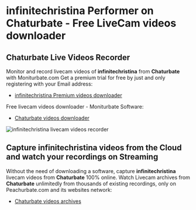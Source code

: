 # infinitechristina Performer on Chaturbate - Free LiveCam videos downloader

## Chaturbate Live Videos Recorder

Monitor and record livecam videos of **infinitechristina** from **Chaturbate** with Moniturbate.com
Get a premium trial for free by just and only registering with your Email address:
* [infinitechristina Premium videos downloader](https://moniturbate.com/request-demo-licence-key.html)

Free livecam videos downloader - Moniturbate Software:
* [Chaturbate videos downloader](https://moniturbate.com/moniturbate-download-software.html)

![infinitechristina livecam videos recorder](https://peachurnet.com/templates/moniturbate-software.png)


## Capture infinitechristina videos from the Cloud and watch your recordings on Streaming

Without the need of downloading a software, capture **infinitechristina** livecam videos from **Chaturbate** 100% online.
Watch Livecam archives from **Chaturbate** unlimitedly from thousands of existing recordings, only on Peachurbate.com and its websites network:
* [Chaturbate videos archives](https://peachurnet.com/)